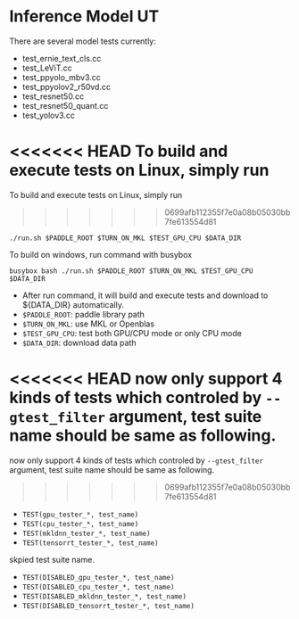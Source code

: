 # Inference Model UT

There are several model tests currently:
- test_ernie_text_cls.cc
- test_LeViT.cc
- test_ppyolo_mbv3.cc
- test_ppyolov2_r50vd.cc
- test_resnet50.cc
- test_resnet50_quant.cc
- test_yolov3.cc

<<<<<<< HEAD
To build and execute tests on Linux, simply run
=======
To build and execute tests on Linux, simply run 
>>>>>>> 0699afb112355f7e0a08b05030bb7fe613554d81
```
./run.sh $PADDLE_ROOT $TURN_ON_MKL $TEST_GPU_CPU $DATA_DIR
```
To build on windows, run command with busybox
```
busybox bash ./run.sh $PADDLE_ROOT $TURN_ON_MKL $TEST_GPU_CPU $DATA_DIR
```

- After run command, it will build and execute tests and download to ${DATA_DIR} automatically.
- `$PADDLE_ROOT`: paddle library path
- `$TURN_ON_MKL`: use MKL or Openblas
- `$TEST_GPU_CPU`: test both GPU/CPU mode or only CPU mode
- `$DATA_DIR`: download data path

<<<<<<< HEAD
now only support 4 kinds of tests which controled by `--gtest_filter` argument, test suite name should be same as following.
=======
now only support 4 kinds of tests which controled by `--gtest_filter` argument, test suite name should be same as following. 
>>>>>>> 0699afb112355f7e0a08b05030bb7fe613554d81
- `TEST(gpu_tester_*, test_name)`
- `TEST(cpu_tester_*, test_name)`
- `TEST(mkldnn_tester_*, test_name)`
- `TEST(tensorrt_tester_*, test_name)`

skpied test suite name.
- `TEST(DISABLED_gpu_tester_*, test_name)`
- `TEST(DISABLED_cpu_tester_*, test_name)`
- `TEST(DISABLED_mkldnn_tester_*, test_name)`
- `TEST(DISABLED_tensorrt_tester_*, test_name)`
